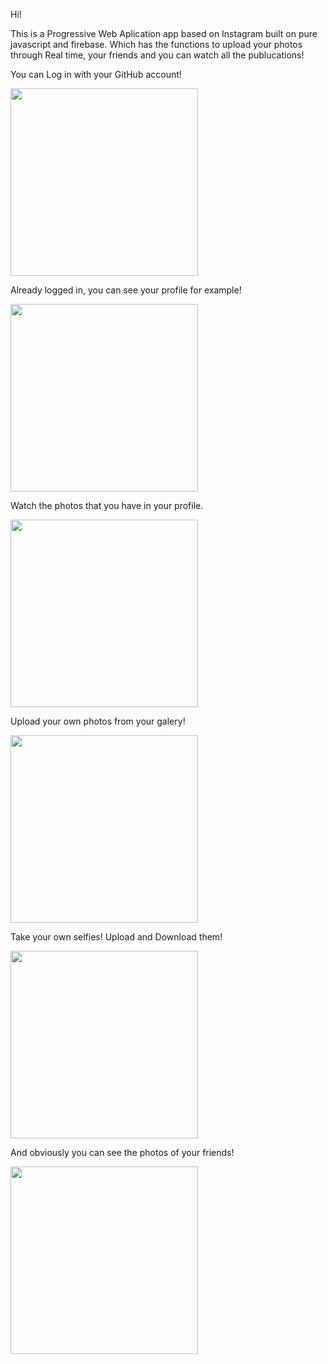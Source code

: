 Hi!

This is a Progressive Web Aplication app based on Instagram built on pure javascript and firebase. Which has the functions to upload your photos through Real time, your friends and you can watch all the publucations!

You can Log in with your GitHub account!

<img src="http://i64.tinypic.com/2vxq7wz.jpg" width="300">

Already logged in, you can see your profile for example!

<img src="http://i65.tinypic.com/axjzmp.jpg" width="300">

Watch the photos that you have in your profile.

<img src="http://i68.tinypic.com/i36zrn.jpg" width="300">

Upload your own photos from your galery!

<img src="http://i68.tinypic.com/fl91dy.jpg" width="300">

Take your own selfies! Upload and Download them!

<img src="http://i64.tinypic.com/deblt4.jpg" width="300">

And obviously you can see the photos of your friends!

<img src="http://i67.tinypic.com/2wndc8k.jpg" width="300">
